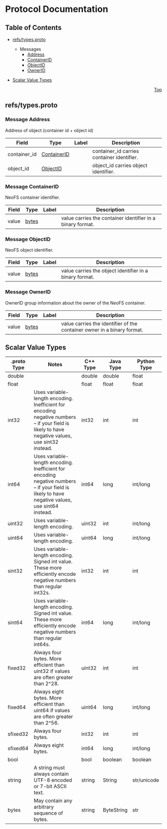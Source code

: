 # Protocol Documentation
<a name="top"></a>

## Table of Contents

- [refs/types.proto](#refs/types.proto)

  - Messages
    - [Address](#refs.Address)
    - [ContainerID](#refs.ContainerID)
    - [ObjectID](#refs.ObjectID)
    - [OwnerID](#refs.OwnerID)
    

- [Scalar Value Types](#scalar-value-types)



<a name="refs/types.proto"></a>
<p align="right"><a href="#top">Top</a></p>

## refs/types.proto


 <!-- end services -->


<a name="refs.Address"></a>

### Message Address
Address of object (container id + object id)


| Field | Type | Label | Description |
| ----- | ---- | ----- | ----------- |
| container_id | [ContainerID](#refs.ContainerID) |  | container_id carries container identifier. |
| object_id | [ObjectID](#refs.ObjectID) |  | object_id carries object identifier. |


<a name="refs.ContainerID"></a>

### Message ContainerID
NeoFS container identifier.


| Field | Type | Label | Description |
| ----- | ---- | ----- | ----------- |
| value | [bytes](#bytes) |  | value carries the container identifier in a binary format. |


<a name="refs.ObjectID"></a>

### Message ObjectID
NeoFS object identifier.


| Field | Type | Label | Description |
| ----- | ---- | ----- | ----------- |
| value | [bytes](#bytes) |  | value carries the object identifier in a binary format. |


<a name="refs.OwnerID"></a>

### Message OwnerID
OwnerID group information about the owner of the NeoFS container.


| Field | Type | Label | Description |
| ----- | ---- | ----- | ----------- |
| value | [bytes](#bytes) |  | value carries the identifier of the container owner in a binary format. |

 <!-- end messages -->

 <!-- end enums -->



## Scalar Value Types

| .proto Type | Notes | C++ Type | Java Type | Python Type |
| ----------- | ----- | -------- | --------- | ----------- |
| <a name="double" /> double |  | double | double | float |
| <a name="float" /> float |  | float | float | float |
| <a name="int32" /> int32 | Uses variable-length encoding. Inefficient for encoding negative numbers – if your field is likely to have negative values, use sint32 instead. | int32 | int | int |
| <a name="int64" /> int64 | Uses variable-length encoding. Inefficient for encoding negative numbers – if your field is likely to have negative values, use sint64 instead. | int64 | long | int/long |
| <a name="uint32" /> uint32 | Uses variable-length encoding. | uint32 | int | int/long |
| <a name="uint64" /> uint64 | Uses variable-length encoding. | uint64 | long | int/long |
| <a name="sint32" /> sint32 | Uses variable-length encoding. Signed int value. These more efficiently encode negative numbers than regular int32s. | int32 | int | int |
| <a name="sint64" /> sint64 | Uses variable-length encoding. Signed int value. These more efficiently encode negative numbers than regular int64s. | int64 | long | int/long |
| <a name="fixed32" /> fixed32 | Always four bytes. More efficient than uint32 if values are often greater than 2^28. | uint32 | int | int |
| <a name="fixed64" /> fixed64 | Always eight bytes. More efficient than uint64 if values are often greater than 2^56. | uint64 | long | int/long |
| <a name="sfixed32" /> sfixed32 | Always four bytes. | int32 | int | int |
| <a name="sfixed64" /> sfixed64 | Always eight bytes. | int64 | long | int/long |
| <a name="bool" /> bool |  | bool | boolean | boolean |
| <a name="string" /> string | A string must always contain UTF-8 encoded or 7-bit ASCII text. | string | String | str/unicode |
| <a name="bytes" /> bytes | May contain any arbitrary sequence of bytes. | string | ByteString | str |

